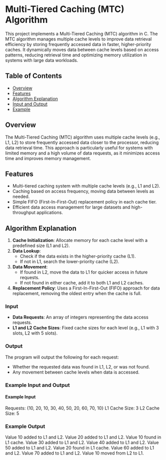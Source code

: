 # Multi-Tiered Caching (MTC) Algorithm

This project implements a Multi-Tiered Caching (MTC) algorithm in C. The MTC algorithm manages multiple cache levels to improve data retrieval efficiency by storing frequently accessed data in faster, higher-priority caches. It dynamically moves data between cache levels based on access patterns, reducing retrieval time and optimizing memory utilization in systems with large data workloads.

## Table of Contents

- [Overview](#overview)
- [Features](#features)
- [Algorithm Explanation](#algorithm-explanation)
- [Input and Output](#input-and-output)
- [Example](#example)

## Overview

The Multi-Tiered Caching (MTC) algorithm uses multiple cache levels (e.g., L1, L2) to store frequently accessed data closer to the processor, reducing data retrieval time. This approach is particularly useful for systems with limited memory and a high volume of data requests, as it minimizes access time and improves memory management.

## Features

- Multi-tiered caching system with multiple cache levels (e.g., L1 and L2).
- Caching based on access frequency, moving data between levels as needed.
- Simple FIFO (First-In-First-Out) replacement policy in each cache tier.
- Efficient data access management for large datasets and high-throughput applications.

## Algorithm Explanation

1. **Cache Initialization**: Allocate memory for each cache level with a predefined size (L1 and L2).
2. **Data Lookup**:
   - Check if the data exists in the higher-priority cache (L1).
   - If not in L1, search the lower-priority cache (L2).
3. **Data Movement**:
   - If found in L2, move the data to L1 for quicker access in future requests.
   - If not found in either cache, add it to both L1 and L2 caches.
4. **Replacement Policy**: Uses a First-In-First-Out (FIFO) approach for data replacement, removing the oldest entry when the cache is full.


### Input

- **Data Requests**: An array of integers representing the data access requests.
- **L1 and L2 Cache Sizes**: Fixed cache sizes for each level (e.g., L1 with 3 slots, L2 with 5 slots).

### Output

The program will output the following for each request:
- Whether the requested data was found in L1, L2, or was not found.
- Any movement between cache levels when data is accessed.

### Example Input and Output

#### Example Input

Requests: {10, 20, 10, 30, 40, 50, 20, 60, 70, 10}
L1 Cache Size: 3
L2 Cache Size: 5

### Example Output

Value 10 added to L1 and L2.
Value 20 added to L1 and L2.
Value 10 found in L1 cache.
Value 30 added to L1 and L2.
Value 40 added to L1 and L2.
Value 50 added to L1 and L2.
Value 20 found in L1 cache.
Value 60 added to L1 and L2.
Value 70 added to L1 and L2.
Value 10 moved from L2 to L1.
